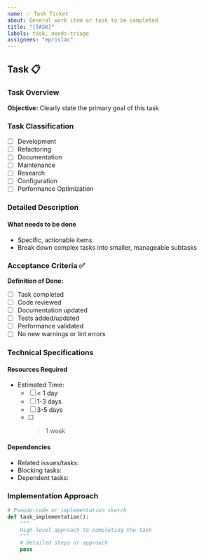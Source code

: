 ```yaml
---
name: ✅ Task Ticket
about: General work item or task to be completed
title: "[TASK]"
labels: task, needs-triage
assignees: "eprislac"
---
```


## Task 📋

### Task Overview

<b>Objective:</b> Clearly state the primary goal of this task

### Task Classification

- [ ] Development
- [ ] Refactoring
- [ ] Documentation
- [ ] Maintenance
- [ ] Research
- [ ] Configuration
- [ ] Performance Optimization

### Detailed Description

#### What needs to be done

- Specific, actionable items
- Break down complex tasks into smaller, manageable subtasks

### Acceptance Criteria ✅

<b>Definition of Done:</b>

- [ ] Task completed
- [ ] Code reviewed
- [ ] Documentation updated
- [ ] Tests added/updated
- [ ] Performance validated
- [ ] No new warnings or lint errors

### Technical Specifications

#### Resources Required

- Estimated Time:
  - [ ] < 1 day
  - [ ] 1-3 days
  - [ ] 3-5 days
  - [ ] > 1 week

#### Dependencies

- Related issues/tasks:
- Blocking tasks:
- Dependent tasks:

### Implementation Approach

```python
# Pseudo-code or implementation sketch
def task_implementation():
    """
    High-level approach to completing the task
    """
    # Detailed steps or approach
    pass
```

